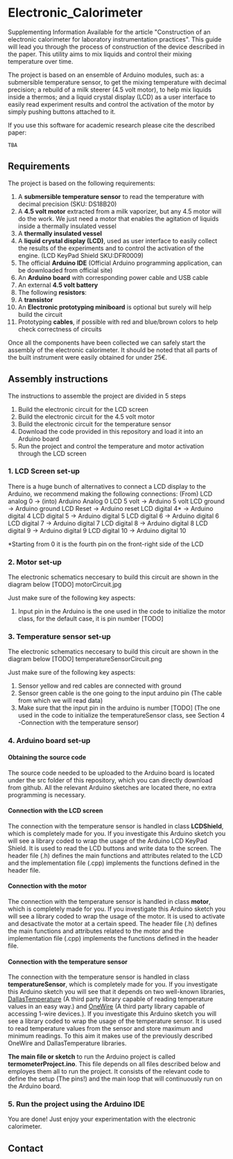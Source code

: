 # Electronic_Calorimeter
Supplementing Information Available for the article "Construction of an electronic calorimeter for laboratory instrumentation practices".
This guide will lead you through the process of construction of the device described in the paper.
This utility aims to mix liquids and control their mixing temperature over time.

The project is based on an ensemble of Arduino modules, such as: a submersible temperature sensor, to get the mixing temperature with decimal precision; a rebuild of a milk steerer (4.5 volt motor), to help mix liquids inside a thermos; and a liquid crystal display (LCD) as a user interface to easily read experiment results and control the activation of the motor by simply pushing buttons attached to it.

If you use this software for academic research please cite the described paper:
```
TBA
```
## Requirements
The project is based on the following requirements:

1. A **submersible temperature sensor** to read the temperature with decimal precision (SKU: DS18B20)
2. A **4.5 volt motor** extracted from a milk vaporizer, but any 4.5 motor will do the work. We just need a motor that enables the agitation of liquids inside a thermally insulated vessel 
3. A **thermally insulated vessel**
4. A **liquid crystal display (LCD)**, used as user interface to easily collect the results of the experiments and to control the activation of the engine. (LCD KeyPad Shield SKU:DFR0009)
5. The official **Arduino IDE** (Official Arduino programming application, can be downloaded from official site)
6. An **Arduino board** with corresponding power cable and USB cable
7. An external **4.5 volt battery**
8. The following **resistors**:
9. A **transistor**
10. An **Electronic prototyping miniboard** is optional but surely will help build the circuit
11. Prototyping **cables**, if possible with red and blue/brown colors to help check correctness of circuits

Once all the components have been collected we can safely start the assembly of the electronic calorimeter.
It should be noted that all parts of the built instrument were easily obtained for under 25€.

## Assembly instructions
The instructions to assemble the project are divided in 5 steps

1. Build the electronic circuit for the LCD screen
2. Build the electronic circuit for the 4.5 volt motor
3. Build the electronic circuit for the temperature sensor
4. Download the code provided in this repository and load it into an Arduino board
5. Run the project and control the temperature and motor activation through the LCD screen

### 1. LCD Screen set-up
There is a huge bunch of alternatives to connect a LCD display to the Arduino, we recommend making the following connections:
(From) LCD analog 0 -> (into) Arduino Analog 0
LCD 5 volt     ->   Arduino 5 volt
LCD ground     ->   Arduino ground
LCD Reset      ->   Arduino reset
LCD digital 4* ->   Arduino digital 4 
LCD digital 5  ->   Arduino digital 5
LCD digital 6  ->   Arduino digital 6
LCD digital 7  ->   Arduino digital 7
LCD digital 8  ->   Arduino digital 8
LCD digital 9  ->   Arduino digital 9
LCD digital 10 ->   Arduino digital 10 

*Starting from 0 it is the fourth pin on the front-right side of the LCD

### 2. Motor set-up
The electronic schematics neccesary to build this circuit are shown in the diagram below
[TODO]  motorCircuit.jpg

Just make sure of the following key aspects:
1. Input pin in the Arduino is the one used in the code to initialize the motor class, for the default case, it is pin number [TODO]

### 3. Temperature sensor set-up
The electronic schematics neccesary to build this circuit are shown in the diagram below 
[TODO] temperatureSensorCircuit.png

Just make sure of the following key aspects:
1. Sensor yellow and red cables are connected with ground 
2. Sensor green cable is the one going to the input arduino pin (The cable from which we will read data)       
2. Make sure that the input pin in the arduino is number [TODO] (The one used in the code to initialize the temperatureSensor class, see Section 4 -Connection with the temperature sensor)

### 4. Arduino board set-up

#### Obtaining the source code
The source code needed to be uploaded to the Arduino board is located under the src folder of this repository, which you can directly download from github. All the relevant Arduino sketches are located there, no extra programming is necessary.

#### Connection with the LCD screen
The connection with the temperature sensor is handled in class **LCDShield**, which is completely made for you.
If you investigate this Arduino sketch you will see a library coded to wrap the usage of the Arduino LCD KeyPad Shield.
It is used to read the LCD buttons and write data to the screen.
The header file (.h) defines the main functions and attributes related to the LCD and the implementation file (.cpp) implements the functions defined in the header file.

#### Connection with the motor
The connection with the temperature sensor is handled in class **motor**, which is completely made for you.
If you investigate this Arduino sketch you will see a library coded to wrap the usage of the motor. It is used to activate and desactivate the motor at a certain speed.
The header file (.h) defines the main functions and attributes related to the motor and the implementation file (.cpp) implements the functions defined in the header file.

#### Connection with the temperature sensor
The connection with the temperature sensor is handled in class **temperatureSensor**, which is completely made for you.
If you investigate this Arduino sketch you will see that it depends on two well-known libraries, [DallasTemperature](https://milesburton.com/Dallas_Temperature_Control_Library) (A third party library capable of reading temperature values in an easy way.) and [OneWire](https://www.pjrc.com/teensy/td_libs_OneWire.html) (A third party library capable of accessing 1-wire devices.). 
If you investigate this Arduino sketch you will see a library coded to wrap the usage of the temperature sensor.
It is used to read temperature values from the sensor and store maximum and minimum readings.
To this aim it makes use of the previously described OneWire and DallasTemperature libraries.

**The main file or sketch** to run the Arduino project is called **termometerProject.ino**. 
This file depends on all files described below and employes them all to run the project.
It consists of the relevant code to define the setup (The pins!) and the main loop that will continuously run on the Arduino board.

### 5. Run the project using the Arduino IDE
You are done! Just enjoy your experimentation with the electronic calorimeter.

## Contact
